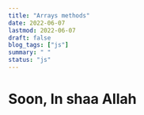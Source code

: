 ```yaml
---
title: "Arrays methods"
date: 2022-06-07
lastmod: 2022-06-07
draft: false
blog_tags: ["js"]
summary: " "
status: "js"
---
```




# Soon, In shaa Allah 